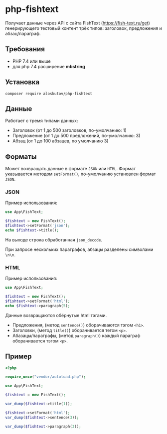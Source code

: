# php-fishtext

Получает данные через API с сайта FishText (https://fish-text.ru/get) генерирующего тестовый контент трёх типов: заголовок, предложения и абзац/параграф.

## Требования

- PHP 7.4 или выше
- для php 7.4 расширение **mbstring**

## Установка

```shell
composer require aloskutov/php-fishtext
```

## Данные

Работает с тремя типами данных:
- Заголовок (от 1 до 500 заголовков, по-умолчанию: 1)
- Предложение (от 1 до 500 предложений, по-умолчанию: 3)
- Абзац (от 1 до 100 абзацев, по умолчанию 3)

## Форматы

Может возвращать данные в формате `JSON` или `HTML`. Формат указывается методом `setFormat()`, по-умолчанию установлен формат `JSON`.

### JSON

Пример использования:

```php
use App\FishText;

$fishtext = new FishText();
$fishtext->setFormat('json');
echo $fishtext->title();
```

На выходе строка обработанная `json_decode`.


При запросе нескольких параграфов, абзацы разделены символами `\n\n`.

### HTML

Пример использования:

```php
use App\FishText;

$fishtext = new FishText();
$fishtext->setFormat('html');
echo $fishtext->paragraph(5);
```

Данные возвращаются обёрнутые html тэгами.

- Предложения, (метод `sentence()`) оборачиваются тэгом `<h1>`.
- Заголовки, (метод `title()`) оборачивается тегом `<p>`.
- Абазацы/параграфы, (метод `paragraph()`) каждый параграф оборачивается тэгом `<p>`.

## Пример

```php
<?php

require_once("vendor/autoload.php");

use App\FishText;

$fishtext = new FishText();

var_dump($fishtext->title(1));

$fishtext->setFormat('html');
var_dump($fishtext->sentence(3));

var_dump($fishtext->paragraph(3));

```
